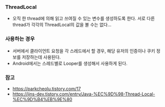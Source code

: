 ### ThreadLocal

- 오직 한 thread에 의해 읽고 쓰여질 수 있는 변수를 생성하도록 한다. 서로 다른 thread가 각각의 ThreadLocal의 값을 볼 수는 없다...

### 사용하는 경우
- 서버에서 클라이언트 요청을 각 스레드에서 할 경우, 해당 유저의 인증이나 쿠키 정보를 저장하는데 사용된다.
- Android에서는 스레드별로 Looper를 생성해서 사용하게 된다.

### 참고

- https://parkcheolu.tistory.com/17
- https://jins-dev.tistory.com/entry/Java-%EC%9D%98-Thread-Local-%EC%9D%B4%EB%9E%80
